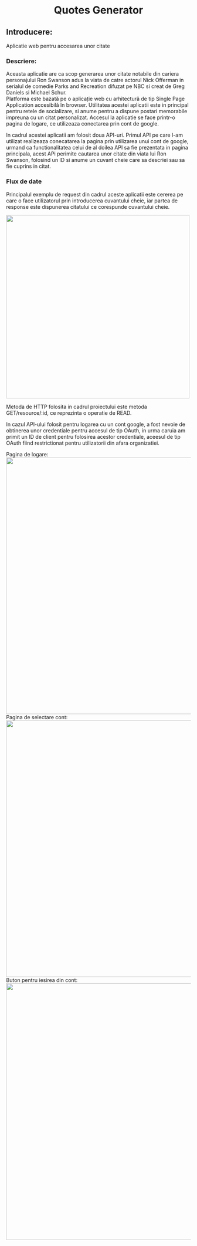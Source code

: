 <h1 align = "center">
  Quotes Generator
  </h1>
  <h2>
Introducere:
</h2>
<p>Aplicatie web pentru accesarea unor citate</p>
  
  <h3>
  Descriere:
  </h3>
  <p>Aceasta aplicatie are ca scop generarea unor citate notabile din cariera personajului Ron Swanson adus la
viata de catre actorul Nick Offerman in serialul de comedie Parks and Recreation difuzat pe NBC si 
creat de  Greg Daniels si Michael Schur.</br> Platforma este bazată pe o aplicație web cu arhitectură de tip Single Page Application accesibilă în browser. Utilitatea acestei aplicatii este in principal pentru retele de socializare, si anume pentru a dispune postari memorabile impreuna cu un citat personalizat. Accesul la aplicatie se face printr-o pagina de logare, ce utilizeaza conectarea prin cont de google.</p>
<p>In cadrul acestei aplicatii am folosit doua API-uri. Primul API pe care l-am utilizat realizeaza conecatarea la pagina prin utilizarea unui cont de google, urmand ca functionalitatea celui de al doilea API sa fie prezentata in pagina principala, acest APi perimite cautarea unor citate din viata lui Ron Swanson, folosind un ID si anume un cuvant cheie care sa descriei sau sa fie cuprins in citat.  </p>

<h3>
  Flux de date
  </h3>
  <p>Principalul exemplu de request din cadrul aceste aplicatii este cererea pe care o face utilizatorul prin introducerea cuvantului cheie, iar partea de response este dispunerea citatului ce corespunde cuvantului cheie.</p>
  <img src = "https://user-images.githubusercontent.com/83892945/117584060-4a102880-b113-11eb-99f7-84c697a7aa3a.png" width = "500">
  <p> Metoda de HTTP folosita in cadrul proiectului este metoda GET/resource/:id, ce reprezinta o operatie de READ.</p>
  <p> In cazul API-ului folosit pentru logarea cu un cont google, a fost nevoie de obtinerea unor credentiale pentru accesul de tip OAuth, in urma caruia am primit un ID de client pentru folosirea acestor credentiale, aceesul de tip OAuth fiind restrictionat pentru utilizatorii din afara organizatiei.</p>
  Pagina de logare:
 <img src = "https://user-images.githubusercontent.com/83892945/117584661-e7b92700-b116-11eb-9c86-9b1bea419ad0.png" width = "700">
 Pagina de selectare cont:
 <img src = "https://user-images.githubusercontent.com/83892945/117584668-eb4cae00-b116-11eb-9d87-a5d14ae1587c.png" width = "700">
 Buton pentru iesirea din cont:
 <img src = "https://user-images.githubusercontent.com/83892945/117584672-f1db2580-b116-11eb-9b46-4edf58870a9c.png" width = "700">



  




